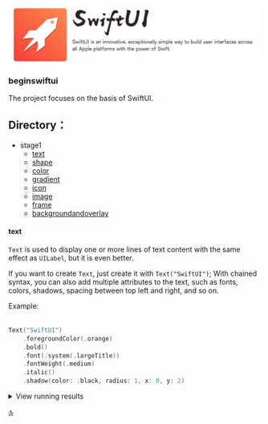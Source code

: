 <img src="images/icon/banner.png"/>

### beginswiftui
The project focuses on the basis of SwiftUI.

## Directory：



* <span id="stage1_D">stage1</span>
	- [text](#text)
	- [shape](#shape)
	- [color](#color)
	- [gradient](#gradient)
	- [icon](#icon)
	- [image](#image)
	- [frame](#frame)
	- [backgroundandoverlay](#backgroundandoverlay)






<h4 id="text">text</h4>


`Text` is used to display one or more lines of text content with the same effect as `UILabel`, but it is even better.

If you want to create `Text`, just create it with `Text("SwiftUI")`;
With chained syntax, you can also add multiple attributes to the text, such as fonts, colors, shadows, spacing between top left and right, and so on.

Example:

```swift

Text("SwiftUI")
    .foregroundColor(.orange)
    .bold()
    .font(.system(.largeTitle))
    .fontWeight(.medium)
    .italic()
    .shadow(color: .black, radius: 1, x: 0, y: 2)

```

<details close>
  <summary>View running results</summary>
  <img width="80%" src="images/example/Text.png"/>
</details>

[🔝](#stage1_D)

